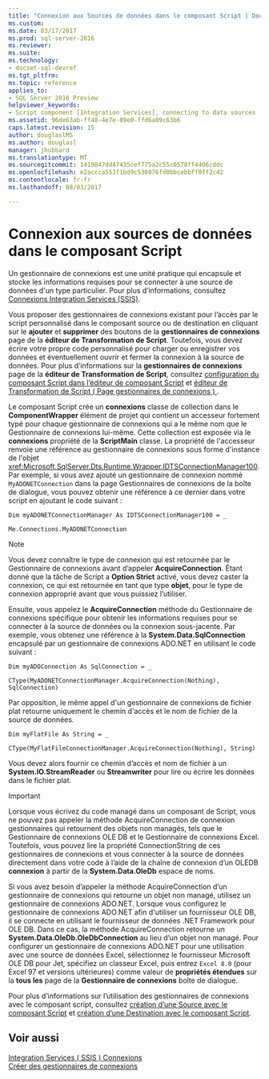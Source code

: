 ```yaml
---
title: "Connexion aux Sources de données dans le composant Script | Documents Microsoft"
ms.custom: 
ms.date: 03/17/2017
ms.prod: sql-server-2016
ms.reviewer: 
ms.suite: 
ms.technology:
- docset-sql-devref
ms.tgt_pltfrm: 
ms.topic: reference
applies_to:
- SQL Server 2016 Preview
helpviewer_keywords:
- Script component [Integration Services], connecting to data sources
ms.assetid: 96de63ab-ff48-4e7e-89e0-ffd6a89c63b6
caps.latest.revision: 15
author: douglaslMS
ms.author: douglasl
manager: jhubbard
ms.translationtype: MT
ms.sourcegitcommit: 1419847dd47435cef775a2c55c0578ff4406cddc
ms.openlocfilehash: e2accca553f1bd9c536076fd0bbcebbff0ff2c42
ms.contentlocale: fr-fr
ms.lasthandoff: 08/03/2017

---
```

# <a name="connecting-to-data-sources-in-the-script-component"></a>Connexion aux sources de données dans le composant Script
  Un gestionnaire de connexions est une unité pratique qui encapsule et stocke les informations requises pour se connecter à une source de données d'un type particulier. Pour plus d’informations, consultez [Connexions Integration Services &#40;SSIS&#41;](../../../integration-services/connection-manager/integration-services-ssis-connections.md).  
  
 Vous proposer des gestionnaires de connexions existant pour l’accès par le script personnalisé dans le composant source ou de destination en cliquant sur le **ajouter** et **supprimer** des boutons de la **gestionnaires de connexions** page de la **éditeur de Transformation de Script**. Toutefois, vous devez écrire votre propre code personnalisé pour charger ou enregistrer vos données et éventuellement ouvrir et fermer la connexion à la source de données. Pour plus d’informations sur la **gestionnaires de connexions** page de la **éditeur de Transformation de Script**, consultez [configuration du composant Script dans l’éditeur de composant Script](../../../integration-services/extending-packages-scripting/data-flow-script-component/configuring-the-script-component-in-the-script-component-editor.md) et [éditeur de Transformation de Script &#40; Page gestionnaires de connexions &#41; ](../../../integration-services/data-flow/transformations/script-transformation-editor-connection-managers-page.md).  
  
 Le composant Script crée un **connexions** classe de collection dans le **ComponentWrapper** élément de projet qui contient un accesseur fortement typé pour chaque gestionnaire de connexions qui a le même nom que le Gestionnaire de connexions lui-même. Cette collection est exposée via le **connexions** propriété de la **ScriptMain** classe. La propriété de l'accesseur renvoie une référence au gestionnaire de connexions sous forme d'instance de l'objet <xref:Microsoft.SqlServer.Dts.Runtime.Wrapper.IDTSConnectionManager100>. Par exemple, si vous avez ajouté un gestionnaire de connexion nommé `MyADONETConnection` dans la page Gestionnaires de connexions de la boîte de dialogue, vous pouvez obtenir une référence à ce dernier dans votre script en ajoutant le code suivant :  
  
 `Dim myADONETConnectionManager As IDTSConnectionManager100 = _`  
  
 `Me.Connections.MyADONETConnection`  
  
> [!NOTE]  
>  Vous devez connaître le type de connexion qui est retournée par le Gestionnaire de connexions avant d’appeler **AcquireConnection**. Étant donné que la tâche de Script a **Option Strict** activé, vous devez caster la connexion, ce qui est retournée en tant que type **objet**, pour le type de connexion approprié avant que vous puissiez l’utiliser.  
  
 Ensuite, vous appelez le **AcquireConnection** méthode du Gestionnaire de connexions spécifique pour obtenir les informations requises pour se connecter à la source de données ou la connexion sous-jacente. Par exemple, vous obtenez une référence à la **System.Data.SqlConnection** encapsulé par un gestionnaire de connexions ADO.NET en utilisant le code suivant :  
  
 `Dim myADOConnection As SqlConnection = _`  
  
 `CType(MyADONETConnectionManager.AcquireConnection(Nothing), SqlConnection)`  
  
 Par opposition, le même appel d'un gestionnaire de connexions de fichier plat retourne uniquement le chemin d'accès et le nom de fichier de la source de données.  
  
 `Dim myFlatFile As String = _`  
  
 `CType(MyFlatFileConnectionManager.AcquireConnection(Nothing), String)`  
  
 Vous devez alors fournir ce chemin d’accès et nom de fichier à un **System.IO.StreamReader** ou **Streamwriter** pour lire ou écrire les données dans le fichier plat.  
  
> [!IMPORTANT]  
>  Lorsque vous écrivez du code managé dans un composant de Script, vous ne pouvez pas appeler la méthode AcquireConnection de connexion gestionnaires qui retournent des objets non managés, tels que le Gestionnaire de connexions OLE DB et le Gestionnaire de connexions Excel. Toutefois, vous pouvez lire la propriété ConnectionString de ces gestionnaires de connexions et vous connecter à la source de données directement dans votre code à l’aide de la chaîne de connexion d’un OLEDB **connexion** à partir de la **System.Data.OleDb** espace de noms.  
>   
>  Si vous avez besoin d’appeler la méthode AcquireConnection d’un gestionnaire de connexions qui retourne un objet non managé, utilisez un gestionnaire de connexions ADO.NET. Lorsque vous configurez le gestionnaire de connexions ADO.NET afin d'utiliser un fournisseur OLE DB, il se connecte en utilisant le fournisseur de données .NET Framework pour OLE DB. Dans ce cas, la méthode AcquireConnection retourne un **System.Data.OleDb.OleDbConnection** au lieu d’un objet non managé. Pour configurer un gestionnaire de connexions ADO.NET pour une utilisation avec une source de données Excel, sélectionnez le fournisseur Microsoft OLE DB pour Jet, spécifiez un classeur Excel, puis entrez `Excel 8.0` (pour Excel 97 et versions ultérieures) comme valeur de **propriétés étendues** sur la **tous les** page de la **Gestionnaire de connexions** boîte de dialogue.  
  
 Pour plus d’informations sur l’utilisation des gestionnaires de connexions avec le composant script, consultez [création d’une Source avec le composant Script](../../../integration-services/extending-packages-scripting-data-flow-script-component-types/creating-a-source-with-the-script-component.md) et [création d’une Destination avec le composant Script](../../../integration-services/extending-packages-scripting-data-flow-script-component-types/creating-a-destination-with-the-script-component.md).  
  
## <a name="see-also"></a>Voir aussi  
 [Integration Services &#40; SSIS &#41; Connexions](../../../integration-services/connection-manager/integration-services-ssis-connections.md)   
 [Créer des gestionnaires de connexions](http://msdn.microsoft.com/library/6ca317b8-0061-4d9d-b830-ee8c21268345)  
  
  
